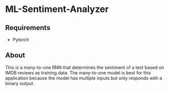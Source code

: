 # ML-Sentiment-Analyzer
## Requirements
- Pytorch
## About
This is a many-to-one RNN that determines the sentiment of a text based on IMDB reviews as training data. The many-to-one model is best for this application
because the model has multiple inputs but only responds with a binary output. 
